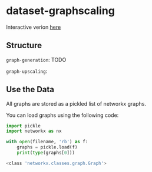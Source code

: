 # dataset-graphscaling

Interactive verion [here](https://tgnn-test.github.io/)

## Structure
`graph-generation`: TODO

`graph-upscaling`: 

## Use the Data

All graphs are stored as a pickled list of networkx graphs.

You can load graphs using the following code:

```python
import pickle
import networkx as nx

with open(filename, 'rb') as f:
    graphs = pickle.load(f)
    print(type(graphs[0]))
```

```bash
<class 'networkx.classes.graph.Graph'>
```
